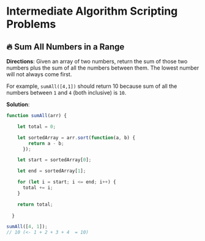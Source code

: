 # Intermediate Algorithm Scripting Problems

## 🔥 Sum All Numbers in a Range

**Directions**: Given an array of two numbers, return the sum of those two numbers plus the sum of all the numbers between them. The lowest number will not always come first.

For example, `sumAll([4,1])` should return 10 because sum of all the numbers between `1` and `4` (both inclusive) is `10`.

**Solution**: 
```js
function sumAll(arr) {

    let total = 0; 

    let sortedArray = arr.sort(function(a, b) {
        return a - b;
      });

    let start = sortedArray[0];

    let end = sortedArray[1];

    for (let i = start; i <= end; i++) {
      total += i; 
    }

    return total;
    
  }

sumAll([4, 1]);
// 10 (<- 1 + 2 + 3 + 4  = 10)

```